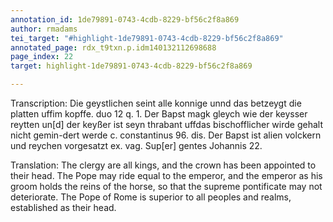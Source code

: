 ```yaml
---
annotation_id: 1de79891-0743-4cdb-8229-bf56c2f8a869
author: rmadams
tei_target: "#highlight-1de79891-0743-4cdb-8229-bf56c2f8a869"
annotated_page: rdx_t9txn.p.idm140132112698688
page_index: 22
target: highlight-1de79891-0743-4cdb-8229-bf56c2f8a869

---
```

Transcription: Die geystlichen seint alle konnige unnd das betzeygt die platten uffim kopffe. duo 12 q. 1. Der Bapst magk gleych wie der keysser reytten
un[d] der keyßer ist seyn thrabant uffdas bischofflicher wirde gehalt
nicht gemin-dert werde c. constantinus 96. dis. Der Bapst ist alien
volckern und reychen vorgesatzt ex. vag. Sup[er] gentes Johannis 22.

Translation: The clergy are all kings, and the crown has been appointed to their head. The Pope may ride equal to the emperor, and the emperor as his groom
holds the reins of the horse, so that the supreme pontificate may not
deteriorate. The Pope of Rome is superior to all peoples and realms,
established as their head.
